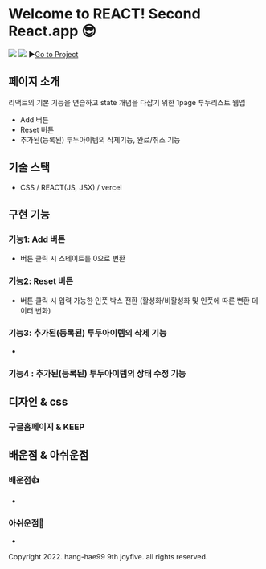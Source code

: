 # Welcome to REACT! Second React.app 😎
![](https://velog.velcdn.com/images/joyfive/post/01804c0a-4bbf-4949-ac0f-d77da3c7f707/image.crdownload)
![](https://velog.velcdn.com/images/joyfive/post/3471c929-f7dc-4ac7-8ef5-93d00503f5ef/image.gif)
▶️[Go to Project](https://w3-godolist.vercel.app/)

## 페이지 소개
리액트의 기본 기능을 연습하고 state 개념을 다잡기 위한 1page 투두리스트 웹앱
- Add 버튼
- Reset 버튼
- 추가된(등록된) 투두아이템의 삭제기능, 완료/취소 기능

## 기술 스택
- CSS / REACT(JS, JSX) / vercel

## 구현 기능
### 기능1: Add 버튼
- 버튼 클릭 시 스테이트를 0으로 변환 

### 기능2: Reset 버튼
- 버튼 클릭 시 입력 가능한 인풋 박스 전환 (활성화/비활성화 및 인풋에 따른 변환 데이터 변화)

### 기능3: 추가된(등록된) 투두아이템의 삭제 기능
- 

### 기능4 : 추가된(등록된) 투두아이템의 상태 수정 기능

## 디자인 & css
### 구글홈페이지 & KEEP

## 배운점 & 아쉬운점
### 배운점👍
- 

### 아쉬운점👀
- 



Copyright 2022. hang-hae99 9th joyfive. all rights reserved.
